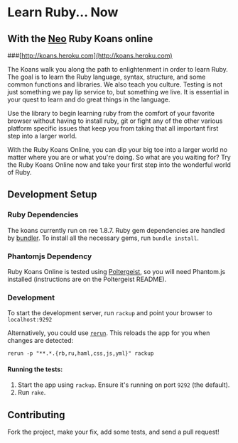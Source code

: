 # Learn Ruby... Now
## With the [Neo](http://www.neo.com) Ruby Koans online
###[http://koans.heroku.com](http://koans.heroku.com)

The Koans walk you along the path to enlightenment in order to learn Ruby. The goal is to learn the Ruby language, syntax, structure, and some common functions and libraries. We also teach you culture. Testing is not just something we pay lip service to, but something we live. It is essential in your quest to learn and do great things in the language.

Use the library to begin learning ruby from the comfort of your favorite browser without
having to install ruby, git or fight any of the other various platform specific issues
that keep you from taking that all important first step into a larger world.

With the Ruby Koans Online, you can dip your big toe into a larger world no matter
where you are or what you're doing. So what are you waiting for? Try the Ruby Koans
Online now and take your first step into the wonderful world of Ruby.

## Development Setup

### Ruby Dependencies

The koans currently run on ree 1.8.7. Ruby gem dependencies are handled by [bundler](http://gembulder.com). To install all the necessary gems, run `bundle install`.

### Phantomjs Dependency

Ruby Koans Online is tested using [Poltergeist](https://github.com/teampoltergeist/poltergeist), so you will need Phantom.js installed (instructions are on the Poltergeist README).

### Development

To start the development server, run `rackup` and point your browser to `localhost:9292`

Alternatively, you could use [`rerun`](https://rubygems.org/gems/rerun). This reloads the app for you when changes are detected:

`rerun -p "**.*.{rb,ru,haml,css,js,yml}" rackup`

#### Running the tests:

1. Start the app using `rackup`. Ensure it's running on port `9292` (the default).
2. Run `rake`.

## Contributing

Fork the project, make your fix, add some tests, and send a pull request!
